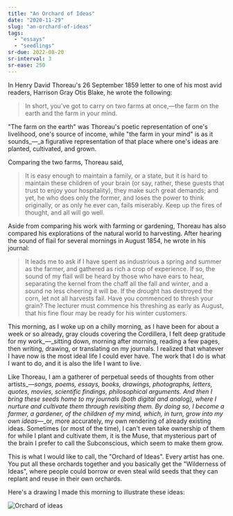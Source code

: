 ```yaml
---
title: "An Orchard of Ideas"
date: "2020-11-29"
slug: "an-orchard-of-ideas"
tags:
  - "essays"
  - "seedlings"
sr-due: 2022-08-20
sr-interval: 3
sr-ease: 250
---
```

In Henry David Thoreau's 26 September 1859 letter to one of his most avid readers, Harrison Gray Otis Blake, he wrote the following:

> In short, you’ve got to carry on two farms at once,—the farm on the earth and the farm in your mind.

"The farm on the earth" was Thoreau's poetic representation of one's livelihood, one's source of income, while "the farm in your mind" is as it sounds_—_a figurative representation of that place where one's ideas are planted, cultivated, and grown.

Comparing the two farms, Thoreau said,

> It is easy enough to maintain a family, or a state, but it is hard to maintain these children of your brain (or say, rather, these guests that trust to enjoy your hospitality), they make such great demands; and yet, he who does only the former, and loses the power to think originally, or as only he ever can, fails miserably. Keep up the fires of thought, and all will go well.

Aside from comparing his work with farming or gardening, Thoreau has also compared his explorations of the natural world to harvesting. After hearing the sound of flail for several mornings in August 1854, he wrote in his journal:

> It leads me to ask if I have spent as industrious a spring and summer as the farmer, and gathered as rich a crop of experience. If so, the sound of my flail will be heard by those who have ears to hear, separating the kernel from the chaff all the fall and winter, and a sound no less cheering it will be. If the drought has destroyed the corn, let not all harvests fail. Have you commenced to thresh your grain? The lecturer must commence his threshing as early as August, that his fine flour may be ready for his winter customers.

This morning, as I woke up on a chilly morning, as I have been for about a week or so already, gray clouds covering the Cordillera, I felt deep gratitude for my work_—_sitting down, morning after morning, reading a few pages, then writing, drawing, or translating on my journals. I realized that whatever I have now is the most ideal life I could ever have. The work that I do is what I want to do, and it is also the life I want to live.

Like Thoreau, I am a gatherer of perpetual seeds of thoughts from other artists_—_songs, poems, essays, books, drawings, photographs, letters, quotes, movies, scientific findings, philosophical arguments. And then I bring these seeds home to my journals (both digital and analog), where I nurture and cultivate them through revisiting them. By doing so, I become a farmer, a gardener, of the children of my mind, which, in turn, grow into my own ideas_—_or, more accurately, my own rendering of already existing ideas. Sometimes (or most of the time), I can't even take ownership of them for while I plant and cultivate them, it is the Muse, that mysterious part of the brain I prefer to call the Subconscious, which seem to make them grow.

This is what I would like to call, the "Orchard of Ideas". Every artist has one. You put all these orchards together and you basically get the "Wilderness of Ideas", where people could borrow or even steal wild seeds that they can replant and reuse in their own orchards.

Here's a drawing I made this morning to illustrate these ideas:

![Orchard of ideas](orchard-of-ideas.jpg)
